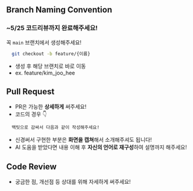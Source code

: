 ## Branch Naming Convention
### ~5/25 코드리뷰까지 완료해주세요!

꼭 `main` 브랜치에서 생성해주세요!

```bash
  git checkout -b feature/{이름}
```

- 생성 후 해당 브랜치로 바로 이동
- ex. feature/kim_joo_hee

## Pull Request

- PR은 가능한 **상세하게** 써주세요!
- 코드의 경우 👇
```bash
  백팃으로 감싸서 다음과 같이 작성해주세요!
```
- 신경써서 구현한 부분은 **화면을 캡쳐**해서 소개해주셔도 됩니다!
- AI 도움을 받았다면 내용 이해 후 **자신의 언어로 재구성**하여 설명까지 해주세요!

## Code Review

- 궁금한 점, 개선점 등 상대를 위해 자세하게 써주세요!

